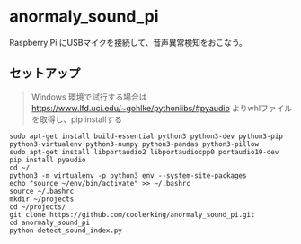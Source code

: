 # anormaly_sound_pi

Raspberry Pi にUSBマイクを接続して、音声異常検知をおこなう。

## セットアップ

> Windows 環境で試行する場合は https://www.lfd.uci.edu/~gohlke/pythonlibs/#pyaudio よりwhlファイルを取得し、pip installする

```shell
sudo apt-get install build-essential python3 python3-dev python3-pip python3-virtualenv python3-numpy python3-pandas python3-pillow
sudo apt-get install libportaudio2 libportaudiocpp0 portaudio19-dev
pip install pyaudio
cd ~/
python3 -m virtualenv -p python3 env --system-site-packages
echo "source ~/env/bin/activate" >> ~/.bashrc
source ~/.bashrc
mkdir ~/projects
cd ~/projects/
git clone https://github.com/coolerking/anormaly_sound_pi.git
cd anormaly_sound_pi
python detect_sound_index.py
```
